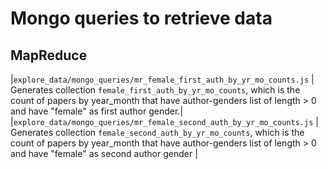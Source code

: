 # Mongo queries to retrieve data

## MapReduce
|`explore_data/mongo_queries/mr_female_first_auth_by_yr_mo_counts.js` | Generates collection `female_first_auth_by_yr_mo_counts`, which is the count of papers by year_month that have author-genders list of length > 0 and have "female" as first author gender.|
|`explore_data/mongo_queries/mr_female_second_auth_by_yr_mo_counts.js` | Generates collection `female_second_auth_by_yr_mo_counts`, which is the count of papers by year_month that have author-genders list of length > 0 and have "female" as second author gender |

